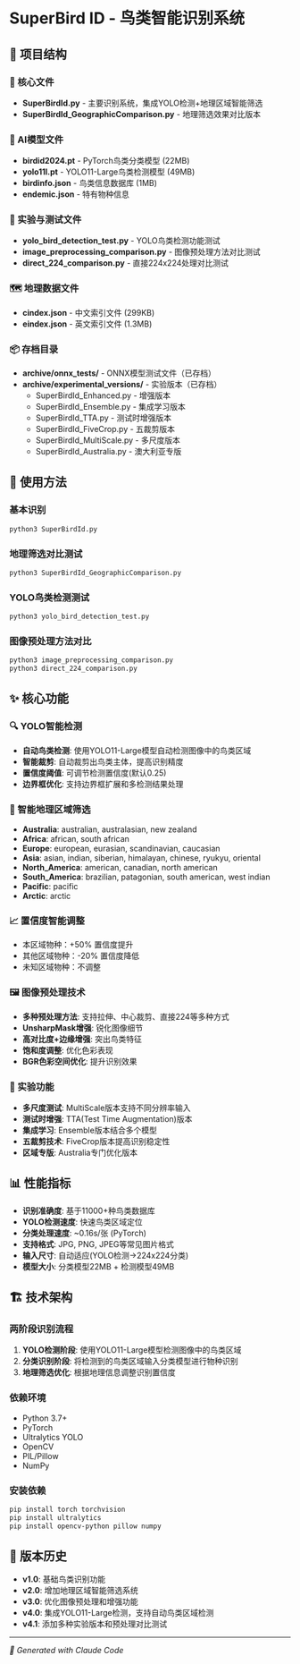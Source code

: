 # SuperBird ID - 鸟类智能识别系统

## 📁 项目结构

### 🎯 核心文件
- **SuperBirdId.py** - 主要识别系统，集成YOLO检测+地理区域智能筛选
- **SuperBirdId_GeographicComparison.py** - 地理筛选效果对比版本

### 🤖 AI模型文件
- **birdid2024.pt** - PyTorch鸟类分类模型 (22MB)
- **yolo11l.pt** - YOLO11-Large鸟类检测模型 (49MB)
- **birdinfo.json** - 鸟类信息数据库 (1MB)
- **endemic.json** - 特有物种信息

### 🧪 实验与测试文件
- **yolo_bird_detection_test.py** - YOLO鸟类检测功能测试
- **image_preprocessing_comparison.py** - 图像预处理方法对比测试
- **direct_224_comparison.py** - 直接224x224处理对比测试

### 🗺️ 地理数据文件
- **cindex.json** - 中文索引文件 (299KB)
- **eindex.json** - 英文索引文件 (1.3MB)

### 📦 存档目录
- **archive/onnx_tests/** - ONNX模型测试文件（已存档）
- **archive/experimental_versions/** - 实验版本（已存档）
  - SuperBirdId_Enhanced.py - 增强版本
  - SuperBirdId_Ensemble.py - 集成学习版本  
  - SuperBirdId_TTA.py - 测试时增强版本
  - SuperBirdId_FiveCrop.py - 五裁剪版本
  - SuperBirdId_MultiScale.py - 多尺度版本
  - SuperBirdId_Australia.py - 澳大利亚专版

## 🚀 使用方法

### 基本识别
```bash
python3 SuperBirdId.py
```

### 地理筛选对比测试
```bash
python3 SuperBirdId_GeographicComparison.py
```

### YOLO鸟类检测测试
```bash
python3 yolo_bird_detection_test.py
```

### 图像预处理方法对比
```bash
python3 image_preprocessing_comparison.py
python3 direct_224_comparison.py
```

## ✨ 核心功能

### 🔍 YOLO智能检测
- **自动鸟类检测**: 使用YOLO11-Large模型自动检测图像中的鸟类区域
- **智能裁剪**: 自动裁剪出鸟类主体，提高识别精度
- **置信度阈值**: 可调节检测置信度(默认0.25)
- **边界框优化**: 支持边界框扩展和多检测结果处理

### 🎯 智能地理区域筛选
- **Australia**: australian, australasian, new zealand
- **Africa**: african, south african  
- **Europe**: european, eurasian, scandinavian, caucasian
- **Asia**: asian, indian, siberian, himalayan, chinese, ryukyu, oriental
- **North_America**: american, canadian, north american
- **South_America**: brazilian, patagonian, south american, west indian
- **Pacific**: pacific
- **Arctic**: arctic

### 📈 置信度智能调整
- 本区域物种：+50% 置信度提升
- 其他区域物种：-20% 置信度降低
- 未知区域物种：不调整

### 🖼️ 图像预处理技术
- **多种预处理方法**: 支持拉伸、中心裁剪、直接224等多种方式
- **UnsharpMask增强**: 锐化图像细节
- **高对比度+边缘增强**: 突出鸟类特征
- **饱和度调整**: 优化色彩表现
- **BGR色彩空间优化**: 提升识别效果

### 🧪 实验功能
- **多尺度测试**: MultiScale版本支持不同分辨率输入
- **测试时增强**: TTA(Test Time Augmentation)版本
- **集成学习**: Ensemble版本结合多个模型
- **五裁剪技术**: FiveCrop版本提高识别稳定性
- **区域专版**: Australia专门优化版本

## 📊 性能指标
- **识别准确度**: 基于11000+种鸟类数据库
- **YOLO检测速度**: 快速鸟类区域定位
- **分类处理速度**: ~0.16s/张 (PyTorch)
- **支持格式**: JPG, PNG, JPEG等常见图片格式
- **输入尺寸**: 自动适应(YOLO检测→224x224分类)
- **模型大小**: 分类模型22MB + 检测模型49MB

## 🏗️ 技术架构

### 两阶段识别流程
1. **YOLO检测阶段**: 使用YOLO11-Large模型检测图像中的鸟类区域
2. **分类识别阶段**: 将检测到的鸟类区域输入分类模型进行物种识别
3. **地理筛选优化**: 根据地理信息调整识别置信度

### 依赖环境
- Python 3.7+
- PyTorch
- Ultralytics YOLO
- OpenCV
- PIL/Pillow
- NumPy

### 安装依赖
```bash
pip install torch torchvision
pip install ultralytics
pip install opencv-python pillow numpy
```

## 🔄 版本历史
- **v1.0**: 基础鸟类识别功能
- **v2.0**: 增加地理区域智能筛选系统
- **v3.0**: 优化图像预处理和增强功能  
- **v4.0**: 集成YOLO11-Large检测，支持自动鸟类区域检测
- **v4.1**: 添加多种实验版本和预处理对比测试

---
*🤖 Generated with Claude Code*